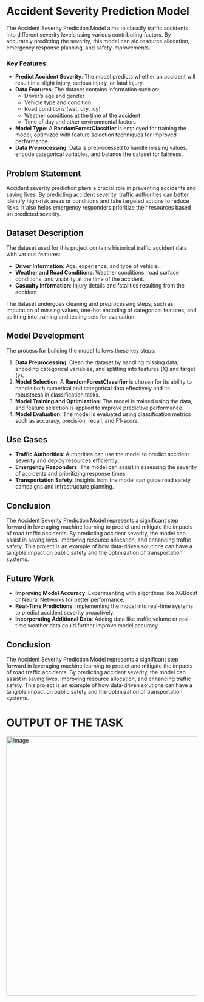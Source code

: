# Accident Severity Prediction Model

The Accident Severity Prediction Model aims to classify traffic accidents into different severity levels using various contributing factors. By accurately predicting the severity, this model can aid resource allocation, emergency response planning, and safety improvements.

### Key Features:
- **Predict Accident Severity**: The model predicts whether an accident will result in a slight injury, serious injury, or fatal injury.
- **Data Features**: The dataset contains information such as:
  - Driver’s age and gender
  - Vehicle type and condition
  - Road conditions (wet, dry, icy)
  - Weather conditions at the time of the accident
  - Time of day and other environmental factors
- **Model Type**: A **RandomForestClassifier** is employed for training the model, optimized with feature selection techniques for improved performance.
- **Data Preprocessing**: Data is preprocessed to handle missing values, encode categorical variables, and balance the dataset for fairness.

## Problem Statement

Accident severity prediction plays a crucial role in preventing accidents and saving lives. By predicting accident severity, traffic authorities can better identify high-risk areas or conditions and take targeted actions to reduce risks. It also helps emergency responders prioritize their resources based on predicted severity.

## Dataset Description

The dataset used for this project contains historical traffic accident data with various features:
- **Driver Information**: Age, experience, and type of vehicle.
- **Weather and Road Conditions**: Weather conditions, road surface conditions, and visibility at the time of the accident.
- **Casualty Information**: Injury details and fatalities resulting from the accident.

The dataset undergoes cleaning and preprocessing steps, such as imputation of missing values, one-hot encoding of categorical features, and splitting into training and testing sets for evaluation.

## Model Development

The process for building the model follows these key steps:
1. **Data Preprocessing**: Clean the dataset by handling missing data, encoding categorical variables, and splitting into features (X) and target (y).
2. **Model Selection**: A **RandomForestClassifier** is chosen for its ability to handle both numerical and categorical data effectively and its robustness in classification tasks.
3. **Model Training and Optimization**: The model is trained using the data, and feature selection is applied to improve predictive performance.
4. **Model Evaluation**: The model is evaluated using classification metrics such as accuracy, precision, recall, and F1-score.

## Use Cases

- **Traffic Authorities**: Authorities can use the model to predict accident severity and deploy resources efficiently.
- **Emergency Responders**: The model can assist in assessing the severity of accidents and prioritizing response times.
- **Transportation Safety**: Insights from the model can guide road safety campaigns and infrastructure planning.

## Conclusion

The Accident Severity Prediction Model represents a significant step forward in leveraging machine learning to predict and mitigate the impacts of road traffic accidents. By predicting accident severity, the model can assist in saving lives, improving resource allocation, and enhancing traffic safety. This project is an example of how data-driven solutions can have a tangible impact on public safety and the optimization of transportation systems.


## Future Work

- **Improving Model Accuracy**: Experimenting with algorithms like XGBoost or Neural Networks for better performance.
- **Real-Time Predictions**: Implementing the model into real-time systems to predict accident severity proactively.
- **Incorporating Additional Data**: Adding data like traffic volume or real-time weather data could further improve model accuracy.

## Conclusion

The Accident Severity Prediction Model represents a significant step forward in leveraging machine learning to predict and mitigate the impacts of road traffic accidents. By predicting accident severity, the model can assist in saving lives, improving resource allocation, and enhancing traffic safety. This project is an example of how data-driven solutions can have a tangible impact on public safety and the optimization of transportation systems.

# OUTPUT OF THE TASK

<img width="910" height="681" alt="Image" src="https://github.com/user-attachments/assets/56b822c4-7727-476a-8862-58e19213c3ca" />
